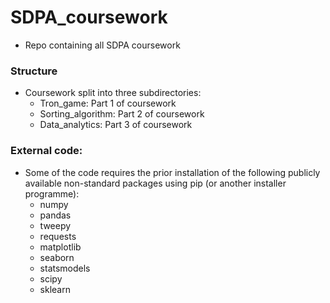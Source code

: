 # SDPA_coursework
* Repo containing all SDPA coursework

### Structure
* Coursework split into three subdirectories:
   * Tron_game: Part 1 of coursework
   * Sorting_algorithm: Part 2 of coursework
   * Data_analytics: Part 3 of coursework

### External code:
* Some of the code requires the prior installation of the following publicly available non-standard packages using pip (or another installer programme):
   * numpy
   * pandas
   * tweepy
   * requests
   * matplotlib
   * seaborn
   * statsmodels
   * scipy
   * sklearn
